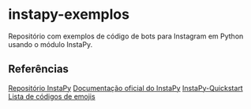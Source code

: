 # instapy-exemplos

Repositório com exemplos de código de bots para Instagram em Python usando o módulo InstaPy.

## Referências

[Repositório InstaPy](https://github.com/timgrossmann/InstaPy)
[Documentação oficial do InstaPy](https://github.com/timgrossmann/InstaPy/blob/master/DOCUMENTATION.md)
[InstaPy-Quickstart](https://github.com/InstaPy/instapy-quickstart)
[Lista de códigos de emojis](https://www.webfx.com/tools/emoji-cheat-sheet/)
